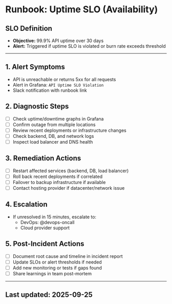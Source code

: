 # Runbook: Uptime SLO (Availability)

## SLO Definition

- **Objective:** 99.9% API uptime over 30 days
- **Alert:** Triggered if uptime SLO is violated or burn rate exceeds threshold

---

## 1. Alert Symptoms

- API is unreachable or returns 5xx for all requests
- Alert in Grafana: `API Uptime SLO Violation`
- Slack notification with runbook link

## 2. Diagnostic Steps

- [ ] Check uptime/downtime graphs in Grafana
- [ ] Confirm outage from multiple locations
- [ ] Review recent deployments or infrastructure changes
- [ ] Check backend, DB, and network logs
- [ ] Inspect load balancer and DNS health

## 3. Remediation Actions

- [ ] Restart affected services (backend, DB, load balancer)
- [ ] Roll back recent deployments if correlated
- [ ] Failover to backup infrastructure if available
- [ ] Contact hosting provider if datacenter/network issue

## 4. Escalation

- If unresolved in 15 minutes, escalate to:
  - DevOps: @devops-oncall
  - Cloud provider support

## 5. Post-Incident Actions

- [ ] Document root cause and timeline in incident report
- [ ] Update SLOs or alert thresholds if needed
- [ ] Add new monitoring or tests if gaps found
- [ ] Share learnings in team post-mortem

---

## Last updated: 2025-09-25
